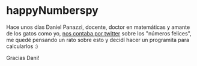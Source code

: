# happyNumberspy

Hace unos días Daniel Panazzi, docente, doctor en matemáticas y amante de los gatos como yo, [nos contaba por twitter](https://twitter.com/DPenazzi/status/1317304966629986304?s=20) sobre los "números felices", me quedé pensando un rato sobre esto y decidí hacer un programita para calcularlos :) 

Gracias Dani!
